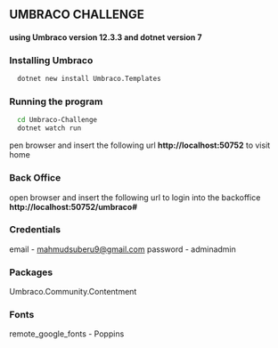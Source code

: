 ## UMBRACO CHALLENGE

#### using Umbraco version 12.3.3 and dotnet version 7

### Installing Umbraco

```bash
  dotnet new install Umbraco.Templates
```

### Running the program

```bash
  cd Umbraco-Challenge
  dotnet watch run
```

pen browser and insert the following url **http://localhost:50752** to visit home

### Back Office

open browser and insert the following url to login into the backoffice **http://localhost:50752/umbraco#**

### Credentials

email - mahmudsuberu9@gmail.com
password - adminadmin

### Packages

Umbraco.Community.Contentment

### Fonts

remote_google_fonts - Poppins
